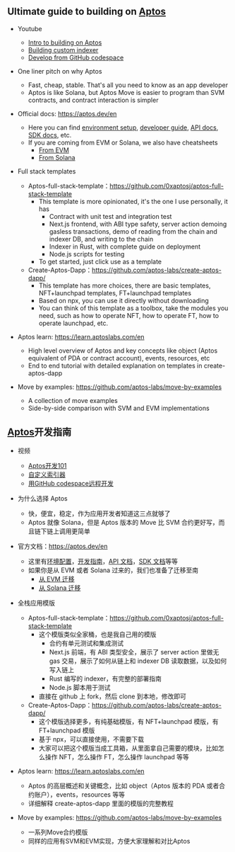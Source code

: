 ## Ultimate guide to building on [Aptos](https://aptosfoundation.org/)

- Youtube
  - [Intro to building on Aptos](https://www.youtube.com/watch?v=-UkbHdeSImc)
  - [Building custom indexer](https://www.youtube.com/watch?v=RqBWIdmxpPk)
  - [Develop from GitHub codespace](https://www.youtube.com/watch?v=RJnlSwyNI8Q)

- One liner pitch on why Aptos
  - Fast, cheap, stable. That's all you need to know as an app developer
  - Aptos is like Solana, but Aptos Move is easier to program than SVM contracts, and contract interaction is simpler
- Official docs: https://aptos.dev/en
  - Here you can find [environment setup](https://aptos.dev/en/build/get-started/developer-setup), [developer guide](https://aptos.dev/en/build/smart-contracts), [API docs](https://aptos.dev/en/build/apis), [SDK docs](https://aptos.dev/en/build/sdks), etc.
  - If you are coming from EVM or Solana, we also have cheatsheets
    - [From EVM](https://aptos.dev/en/build/get-started/ethereum-cheatsheet)
    - [From Solana](https://aptos.dev/en/build/get-started/solana-cheatsheet)
- Full stack templates
  - Aptos-full-stack-template：https://github.com/0xaptosj/aptos-full-stack-template
    - This template is more opinionated, it's the one I use personally, it has
      - Contract with unit test and integration test
      - Next.js frontend, with ABI type safety, server action demoing gasless transactions, demo of reading from the chain and indexer DB, and writing to the chain
      - Indexer in Rust, with complete guide on deployment
      - Node.js scripts for testing
    - To get started, just click use as a template
  - Create-Aptos-Dapp：https://github.com/aptos-labs/create-aptos-dapp/
    - This template has more choices, there are basic templates, NFT+launchpad templates, FT+launchpad templates
    - Based on npx, you can use it directly without downloading
    - You can think of this template as a toolbox, take the modules you need, such as how to operate NFT, how to operate FT, how to operate launchpad, etc.
- Aptos learn: https://learn.aptoslabs.com/en
  - High level overview of Aptos and key concepts like object (Aptos equivalent of PDA or contract account), events, resources, etc
  - End to end tutorial with detailed explanation on templates in create-aptos-dapp
- Move by examples: https://github.com/aptos-labs/move-by-examples
  - A collection of move examples
  - Side-by-side comparison with SVM and EVM implementations

## [Aptos](https://aptosfoundation.org/)开发指南

- 视频
  - [Aptos开发101](https://www.youtube.com/watch?v=uAfK1Lpr33M)
  - [自定义索引器](https://www.youtube.com/watch?v=TtdeEnNj0jw)
  - [用GitHub codespace远程开发](https://www.youtube.com/watch?v=kAM0zH6N6pc)

- 为什么选择 Aptos
  - 快，便宜，稳定，作为应用开发者知道这三点就够了
  - Aptos 就像 Solana，但是 Aptos 版本的 Move 比 SVM 合约更好写，而且链下链上调用更简单
- 官方文档：https://aptos.dev/en
  - 这里有[环境配置](https://aptos.dev/en/build/get-started/developer-setup)，[开发指南](https://aptos.dev/en/build/smart-contracts)，[API 文档](https://aptos.dev/en/build/apis)，[SDK 文档](https://aptos.dev/en/build/sdks)等等
  - 如果你是从 EVM 或者 Solana 过来的，我们也准备了迁移至南
    - [从 EVM 迁移](https://aptos.dev/en/build/get-started/ethereum-cheatsheet)
    - [从 Solana 迁移](https://aptos.dev/en/build/get-started/solana-cheatsheet)
- 全栈应用模版
  - Aptos-full-stack-template：https://github.com/0xaptosj/aptos-full-stack-template
    - 这个模版类似全家桶，也是我自己用的模版
      - 合约有单元测试和集成测试
      - Next.js 前端，有 ABI 类型安全，展示了 server action 里做无 gas 交易，展示了如何从链上和 indexer DB 读取数据，以及如何写入链上
      - Rust 编写的 indexer，有完整的部署指南
      - Node.js 脚本用于测试
    - 直接在 github 上 fork，然后 clone 到本地，修改即可
  - Create-Aptos-Dapp：https://github.com/aptos-labs/create-aptos-dapp/
    - 这个模版选择更多，有纯基础模版，有 NFT+launchpad 模版，有 FT+launchpad 模版
    - 基于 npx，可以直接使用，不需要下载
    - 大家可以把这个模版当成工具箱，从里面拿自己需要的模块，比如怎么操作 NFT，怎么操作 FT，怎么操作 launchpad 等等
- Aptos learn: https://learn.aptoslabs.com/en
  - Aptos 的高层概述和关键概念，比如 object（Aptos 版本的 PDA 或者合约账户），events，resources 等等
  - 详细解释 create-aptos-dapp 里面的模版的完整教程
- Move by examples: https://github.com/aptos-labs/move-by-examples
  - 一系列Move合约模版
  - 同样的应用有SVM和EVM实现，方便大家理解和对比Aptos
